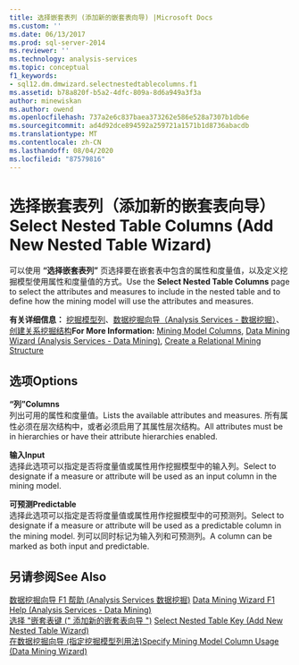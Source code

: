 ```yaml
---
title: 选择嵌套表列 (添加新的嵌套表向导) |Microsoft Docs
ms.custom: ''
ms.date: 06/13/2017
ms.prod: sql-server-2014
ms.reviewer: ''
ms.technology: analysis-services
ms.topic: conceptual
f1_keywords:
- sql12.dm.dmwizard.selectnestedtablecolumns.f1
ms.assetid: b78a820f-b5a2-4dfc-809a-8d6a949a3f3a
author: minewiskan
ms.author: owend
ms.openlocfilehash: 737a2e6c837baea373262e586e528a7307b1db6e
ms.sourcegitcommit: ad4d92dce894592a259721a1571b1d8736abacdb
ms.translationtype: MT
ms.contentlocale: zh-CN
ms.lasthandoff: 08/04/2020
ms.locfileid: "87579816"
---
```

# <a name="select-nested-table-columns-add-new-nested-table-wizard"></a><span data-ttu-id="bb760-102">选择嵌套表列（添加新的嵌套表向导）</span><span class="sxs-lookup"><span data-stu-id="bb760-102">Select Nested Table Columns (Add New Nested Table Wizard)</span></span>
  <span data-ttu-id="bb760-103">可以使用 **“选择嵌套表列”** 页选择要在嵌套表中包含的属性和度量值，以及定义挖掘模型使用属性和度量值的方式。</span><span class="sxs-lookup"><span data-stu-id="bb760-103">Use the **Select Nested Table Columns** page to select the attributes and measures to include in the nested table and to define how the mining model will use the attributes and measures.</span></span>  
  
 <span data-ttu-id="bb760-104">**有关详细信息：** [挖掘模型列](data-mining/mining-model-columns.md)、[数据挖掘向导（Analysis Services - 数据挖掘）](data-mining/data-mining-wizard-analysis-services-data-mining.md)、[创建关系挖掘结构](data-mining/create-a-relational-mining-structure.md)</span><span class="sxs-lookup"><span data-stu-id="bb760-104">**For More Information:** [Mining Model Columns](data-mining/mining-model-columns.md), [Data Mining Wizard &#40;Analysis Services - Data Mining&#41;](data-mining/data-mining-wizard-analysis-services-data-mining.md), [Create a Relational Mining Structure](data-mining/create-a-relational-mining-structure.md)</span></span>  
  
## <a name="options"></a><span data-ttu-id="bb760-105">选项</span><span class="sxs-lookup"><span data-stu-id="bb760-105">Options</span></span>  
 <span data-ttu-id="bb760-106">**“列”**</span><span class="sxs-lookup"><span data-stu-id="bb760-106">**Columns**</span></span>  
 <span data-ttu-id="bb760-107">列出可用的属性和度量值。</span><span class="sxs-lookup"><span data-stu-id="bb760-107">Lists the available attributes and measures.</span></span> <span data-ttu-id="bb760-108">所有属性必须在层次结构中，或者必须启用了其属性层次结构。</span><span class="sxs-lookup"><span data-stu-id="bb760-108">All attributes must be in hierarchies or have their attribute hierarchies enabled.</span></span>  
  
 <span data-ttu-id="bb760-109">**输入**</span><span class="sxs-lookup"><span data-stu-id="bb760-109">**Input**</span></span>  
 <span data-ttu-id="bb760-110">选择此选项可以指定是否将度量值或属性用作挖掘模型中的输入列。</span><span class="sxs-lookup"><span data-stu-id="bb760-110">Select to designate if a measure or attribute will be used as an input column in the mining model.</span></span>  
  
 <span data-ttu-id="bb760-111">**可预测**</span><span class="sxs-lookup"><span data-stu-id="bb760-111">**Predictable**</span></span>  
 <span data-ttu-id="bb760-112">选择此选项可以指定是否将度量值或属性用作挖掘模型中的可预测列。</span><span class="sxs-lookup"><span data-stu-id="bb760-112">Select to designate if a measure or attribute will be used as a predictable column in the mining model.</span></span> <span data-ttu-id="bb760-113">列可以同时标记为输入列和可预测列。</span><span class="sxs-lookup"><span data-stu-id="bb760-113">A column can be marked as both input and predictable.</span></span>  
  
## <a name="see-also"></a><span data-ttu-id="bb760-114">另请参阅</span><span class="sxs-lookup"><span data-stu-id="bb760-114">See Also</span></span>  
 <span data-ttu-id="bb760-115">[数据挖掘向导 F1 帮助 &#40;Analysis Services 数据挖掘&#41;](data-mining-wizard-f1-help-analysis-services-data-mining.md) </span><span class="sxs-lookup"><span data-stu-id="bb760-115">[Data Mining Wizard F1 Help &#40;Analysis Services - Data Mining&#41;](data-mining-wizard-f1-help-analysis-services-data-mining.md) </span></span>  
 <span data-ttu-id="bb760-116">[选择 "嵌套表键 &#40;" 添加新的嵌套表向导 "&#41;](select-nested-table-key-add-new-nested-table-wizard.md) </span><span class="sxs-lookup"><span data-stu-id="bb760-116">[Select Nested Table Key &#40;Add New Nested Table Wizard&#41;](select-nested-table-key-add-new-nested-table-wizard.md) </span></span>  
 [<span data-ttu-id="bb760-117">在数据挖掘向导 &#40;指定挖掘模型列用法&#41;</span><span class="sxs-lookup"><span data-stu-id="bb760-117">Specify Mining Model Column Usage &#40;Data Mining Wizard&#41;</span></span>](specify-mining-model-column-usage-data-mining-wizard.md)  
  
  

